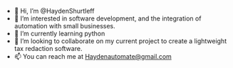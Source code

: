 - 👋 Hi, I’m @HaydenShurtleff
- 👀 I’m interested in software development, and the integration of automation with small businesses.
- 🌱 I’m currently learning python
- 💞️ I’m looking to collaborate on my current project to create a lightweight tax redaction software.
- 📫 You can reach me at Haydenautomate@gmail.com

<!---
HaydenShurtleff/HaydenShurtleff is a ✨ special ✨ repository because its `README.md` (this file) appears on your GitHub profile.
You can click the Preview link to take a look at your changes.
--->
